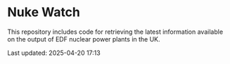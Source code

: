 # Nuke Watch

This repository includes code for retrieving the latest information available on the output of EDF nuclear power plants in the UK.

Last updated: 2025-04-20 17:13
